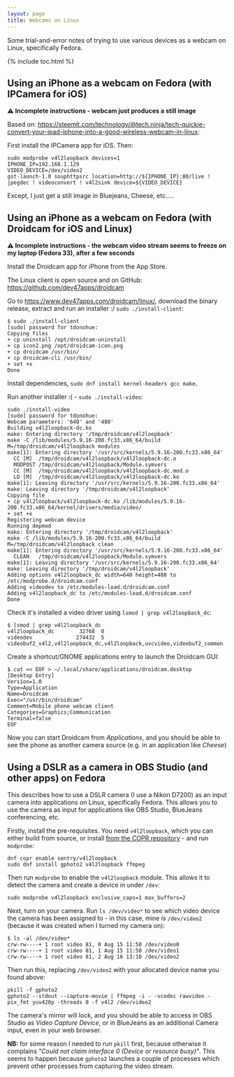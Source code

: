 ```yaml
---
layout: page
title: Webcams on Linux
---
```


Some trial-and-error notes of trying to use various devices as a webcam on Linux, specifically Fedora.

{% include toc.html %}

## Using an iPhone as a webcam on Fedora (with IPCamera for iOS)

**⚠️ Incomplete instructions - webcam just produces a still image**

Based on: <https://steemit.com/technology/@tech.ninja/tech-quickie-convert-your-ipad-iphone-into-a-good-wireless-webcam-in-linux>:

First install the IPCamera app for iOS. Then:

```
sudo modprobe v4l2loopback devices=1
IPHONE_IP=192.168.1.129
VIDEO_DEVICE=/dev/video2
gst-launch-1.0 souphttpsrc location=http://${IPHONE_IP}:80/live ! jpegdec ! videoconvert ! v4l2sink device=${VIDEO_DEVICE}

```

Except, I just get a still image in Bluejeans, Cheese, etc.....

## Using an iPhone as a webcam on Fedora (with Droidcam for iOS and Linux)

**⚠️ Incomplete instructions - the webcam video stream seems to freeze on my laptop (Fedora 33), after a few seconds**

Install the Droidcam app for iPhone from the App Store.

The Linux client is open source and on GitHub: <https://github.com/dev47apps/droidcam>

Go to <https://www.dev47apps.com/droidcam/linux/>, download the binary release, extract and run an installer :/ `sudo ./install-client`:

```
$ sudo ./install-client 
[sudo] password for tdonohue: 
Copying files
+ cp uninstall /opt/droidcam-uninstall
+ cp icon2.png /opt/droidcam-icon.png
+ cp droidcam /usr/bin/
+ cp droidcam-cli /usr/bin/
+ set +x
Done
```

Install dependencies, `sudo dnf install kernel-headers gcc make`.

Run another installer :( - `sudo ./install-video`:

```
sudo ./install-video 
[sudo] password for tdonohue: 
Webcam parameters: '640' and '480'
Building v4l2loopback-dc.ko
make: Entering directory '/tmp/droidcam/v4l2loopback'
make -C /lib/modules/5.9.16-200.fc33.x86_64/build M=/tmp/droidcam/v4l2loopback modules
make[1]: Entering directory '/usr/src/kernels/5.9.16-200.fc33.x86_64'
  CC [M]  /tmp/droidcam/v4l2loopback/v4l2loopback-dc.o
  MODPOST /tmp/droidcam/v4l2loopback/Module.symvers
  CC [M]  /tmp/droidcam/v4l2loopback/v4l2loopback-dc.mod.o
  LD [M]  /tmp/droidcam/v4l2loopback/v4l2loopback-dc.ko
make[1]: Leaving directory '/usr/src/kernels/5.9.16-200.fc33.x86_64'
make: Leaving directory '/tmp/droidcam/v4l2loopback'
Copying file
+ cp v4l2loopback/v4l2loopback-dc.ko /lib/modules/5.9.16-200.fc33.x86_64/kernel/drivers/media/video/
+ set +x
Registering webcam device
Running depmod
make: Entering directory '/tmp/droidcam/v4l2loopback'
make -C /lib/modules/5.9.16-200.fc33.x86_64/build M=/tmp/droidcam/v4l2loopback clean
make[1]: Entering directory '/usr/src/kernels/5.9.16-200.fc33.x86_64'
  CLEAN   /tmp/droidcam/v4l2loopback/Module.symvers
make[1]: Leaving directory '/usr/src/kernels/5.9.16-200.fc33.x86_64'
make: Leaving directory '/tmp/droidcam/v4l2loopback'
Adding options v4l2loopback_dc width=640 height=480 to /etc/modprobe.d/droidcam.conf
Adding videodev to /etc/modules-load.d/droidcam.conf
Adding v4l2loopback_dc to /etc/modules-load.d/droidcam.conf
Done
```

Check it's installed a video driver using `lsmod | grep v4l2loopback_dc`:

```
$ lsmod | grep v4l2loopback_dc
v4l2loopback_dc        32768  0
videodev              274432  5 videobuf2_v4l2,v4l2loopback_dc,v4l2loopback,uvcvideo,videobuf2_common
```

Create a shortcut/GNOME applications entry to launch the Droidcam GUI:

```
$ cat << EOF > ~/.local/share/applications/droidcam.desktop 
[Desktop Entry]
Version=1.0
Type=Application
Name=Droidcam
Exec="/usr/bin/droidcam"
Comment=Mobile phone webcam client
Categories=Graphics;Communication
Terminal=false
EOF
```

Now you can start Droidcam from _Applications_, and you should be able to see the phone as another camera source (e.g. in an application like _Cheese_)

## Using a DSLR as a camera in OBS Studio (and other apps) on Fedora

This describes how to use a DSLR camera (I use a Nikon D7200) as an input camera into applications on Linux, specifically Fedora. This allows you to use the camera as input for applications like OBS Studio, BlueJeans conferencing, etc.

Firstly, install the pre-requisites. You need `v4l2loopback`, which you can either build from source, or install [from the COPR repository](https://copr.fedorainfracloud.org/coprs/sentry/v4l2loopback/) - and run `modprobe`:

```
dnf copr enable sentry/v4l2loopback
sudo dnf install gphoto2 v4l2loopback ffmpeg
```

Then run `modprobe` to enable the `v4l2loopback` module. This allows it to detect the camera and create a device in under `/dev`:

```
sudo modprobe v4l2loopback exclusive_caps=1 max_buffers=2
```

Next, turn on your camera. Run `ls /dev/video*` to see which video device the camera has been assigned to - in this case, mine is `/dev/video2` (because it was created when I turned my camera on):

```
$ ls -al /dev/video*
crw-rw----+ 1 root video 81, 0 Aug 15 11:50 /dev/video0
crw-rw----+ 1 root video 81, 1 Aug 15 11:50 /dev/video1
crw-rw----+ 1 root video 81, 2 Aug 16 13:10 /dev/video2
```

Then run this, replacing `/dev/video2` with your allocated device name you found above:

```
pkill -f gphoto2   
gphoto2 --stdout --capture-movie | ffmpeg -i - -vcodec rawvideo -pix_fmt yuv420p -threads 0 -f v4l2 /dev/video2
```

The camera's mirror will lock, and you should be able to access in OBS Studio as _Video Capture Device_, or in BlueJeans as an additional Camera input, even in your web browser.

**NB:** for some reason I needed to run `pkill` first, because otherwise it complains _"Could not claim interface 0 (Device or resource busy)"_. This seems to happen because `gphoto2` launches a couple of processes which prevent other processes from capturing the video stream.


